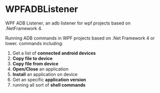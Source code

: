 # WPFADBListener
WPF ADB Listener, an adb listener for wpf projects based on .NetFramework 4.

Running ADB commands  in WPF projects based on .Net Framework 4 or lower. 
commands including:

1) Get a list of **connected android devices**
2) **Copy file to device**
3) **Copy file from device**
4) **Open/Close** an application
5) **Install** an application on device
6) Get an specific **application version**
7) running all sort of **shell commands**

